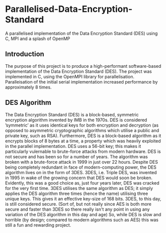 # Parallelised-Data-Encryption-Standard
A parallelised implementation of the Data Encryption Standard (DES) using C, MPI and a splash of OpenMP

## Introduction

The purpose of this project is to produce a high-performant software-based implementation of the Data Encryption
Standard (DES). The project was implemented in C, using the OpenMPI library for parallelisation.
Paralleisation of the initial serial implementation increased performance by approximately 8 times.

## DES Algorithm

The Data Encryption Standard (DES) is a block-based, symmetric encryption algorithm invented by IMB in
the 1970s. DES is considered ’symmetric’ as it uses identical keys for both encryption and decryption (as opposed
to asymmetric cryptographic algorithms which utilise a public and private key, such as RSA). Furthermore, DES
is a block-based algorithm as it encrypts blocks of 8 bytes at a time, a property which was heavily exploited in the
parallel implementation.
DES uses a 56-bit key; this makes it particularly vulernable to brute-force attacks from modern hardware. DES
is not secure and has been so for a number of years. The algorithm was broken with a brute-force attack in 1999
in just over 22 hours.
Despite DES being completely redundant in face of modern-computing power, the DES algorithm lives on in the
form of 3DES. 3DES, i.e. Triple DES, was invented in 1995 in wake of the growing concern that DES would soon be
broken. Evidently, this was a good choice as, just four years later, DES was cracked for the very first time. 3DES
utilises the same algorithm as DES; it simply applies the DES algorithm three times (hence the name) utilising
three unique keys. This gives it an effective key-size of 168 bits. 3DES, to this day, is still considered secure.
(Sort of, but not really since AES is both more secure and faster than 3DES so there really isn't any point in using any variation of the DES algorithm in this day and age)
So, while DES is slow and horrible (by design; compared to modern algorithms such as AES) this was still a fun and rewarding project.
